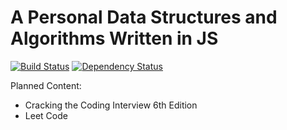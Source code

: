 # A Personal Data Structures and Algorithms Written in JS
[![Build Status](https://travis-ci.org/jooohhn/js-interview-prep.svg?branch=master)](https://travis-ci.org/jooohhn/js-interview-prep)
[![Dependency Status](https://img.shields.io/david/jooohhn/js-interview-prep.svg?maxAge=2592)](https://david-dm.org/jooohhn/js-interview-prep)


Planned Content:

 * Cracking the Coding Interview 6th Edition
 * Leet Code
